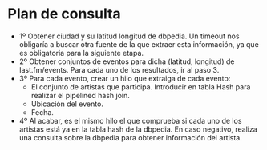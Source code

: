# Plan de consulta
- 1º Obtener ciudad y su latitud longitud de dbpedia. Un timeout nos obligaría a buscar otra fuente de la que extraer esta información, ya que es obligatoria para la siguiente etapa.
- 2º Obtener conjuntos de eventos para dicha (latitud, longitud) de last.fm/events. Para cada uno de los resultados, ir al paso 3.
- 3º Para cada evento, crear un hilo que extraiga de cada evento:
	- El conjunto de artistas que participa. Introducir en tabla Hash para realizar el pipelined hash join.
	- Ubicación del evento.
	- Fecha.
- 4º Al acabar, es el mismo hilo el que comprueba si cada uno de los artistas está ya en la tabla hash de la dbpedia. En caso negativo, realiza una consulta sobre la dbpedia para obtener información del artista.

